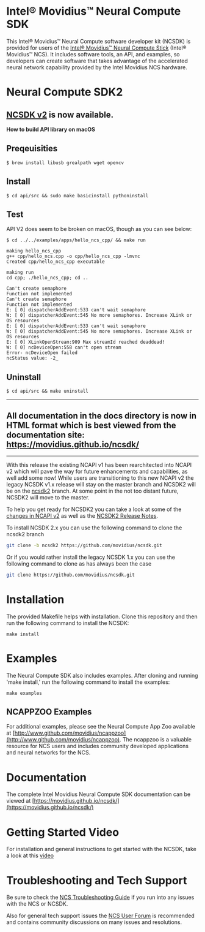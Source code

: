 # Intel® Movidius™ Neural Compute SDK
This Intel® Movidius™ Neural Compute software developer kit (NCSDK) is provided for users of the [Intel® Movidius™ Neural Compute Stick](https://developer.movidius.com/) (Intel® Movidius™ NCS). It includes software tools, an API, and examples, so developers can create software that takes advantage of the accelerated neural network capability provided by the Intel Movidius NCS hardware.

# Neural Compute SDK2
## [NCSDK v2](https://github.com/movidius/ncsdk/releases/latest) is now available.

**How to build API library on macOS**

## Preqeuisities

```shell
$ brew install libusb grealpath wget opencv
```

## Install

```shell
$ cd api/src && sudo make basicinstall pythoninstall
```

## Test

API V2 does seem to be broken on macOS, though as you can see below:

```shell
$ cd ../../examples/apps/hello_ncs_cpp/ && make run

making hello_ncs_cpp
g++ cpp/hello_ncs.cpp -o cpp/hello_ncs_cpp -lmvnc
Created cpp/hello_ncs_cpp executable

making run
cd cpp; ./hello_ncs_cpp; cd ..

Can't create semaphore
Function not implemented
Can't create semaphore
Function not implemented
E: [ 0] dispatcherAddEvent:533 can't wait semaphore
W: [ 0] dispatcherAddEvent:545 No more semaphores. Increase XLink or OS resources
E: [ 0] dispatcherAddEvent:533 can't wait semaphore
W: [ 0] dispatcherAddEvent:545 No more semaphores. Increase XLink or OS resources
E: [ 0] XLinkOpenStream:909 Max streamId reached deaddead!
W: [ 0] ncDeviceOpen:558 can't open stream
Error- ncDeviceOpen failed
ncStatus value: -2_
```

## Uninstall

```shell
$ cd api/src && make uninstall
```

-------
All documentation in the docs directory is now in HTML format which is **best viewed from the documentation site: https://movidius.github.io/ncsdk/**
-------
-------
With this release the existing NCAPI v1 has been rearchitected into NCAPI v2 which will pave the way for future enhancements and capabilities, as well add some now!  While users are transitioning to this new NCAPI v2 the legacy NCSDK v1.x release will stay on the master branch and NCSDK2 will be on the [ncsdk2](https://github.com/movidius/ncsdk/tree/ncsdk2) branch.  At some point in the not too distant future, NCSDK2 will move to the master.

To help you get ready for NCSDK2 you can take a look at some of the [changes in NCAPI v2](https://movidius.github.io/ncsdk/ncapi/readme.html) as well as the [NCSDK2 Release Notes](https://movidius.github.io/ncsdk/release_notes.html).

To install NCSDK 2.x you can use the following command to clone the ncsdk2 branch
```bash
git clone -b ncsdk2 https://github.com/movidius/ncsdk.git
```
Or if you would rather install the legacy NCSDK 1.x you can use the following command to clone as has always been the case
```bash
git clone https://github.com/movidius/ncsdk.git
```

# Installation
The provided Makefile helps with installation. Clone this repository and then run the following command to install the NCSDK:

```
make install
```

# Examples
The Neural Compute SDK also includes examples. After cloning and running 'make install,' run the following command to install the examples:
```
make examples
```

## NCAPPZOO Examples
For additional examples, please see the Neural Compute App Zoo available at [http://www.github.com/movidius/ncappzoo](http://www.github.com/movidius/ncappzoo). The ncappzoo is a valuable resource for NCS users and includes community developed applications and neural networks for the NCS.

# Documentation
The complete Intel Movidius Neural Compute SDK documentation can be viewed at [https://movidius.github.io/ncsdk/](https://movidius.github.io/ncsdk/)

# Getting Started Video
For installation and general instructions to get started with the NCSDK, take a look at this [video](https://www.youtube.com/watch?v=fESFVNcQVVA)

# Troubleshooting and Tech Support
Be sure to check the [NCS Troubleshooting Guide](https://ncsforum.movidius.com/discussion/370/intel-ncs-troubleshooting-help-and-guidelines#latest) if you run into any issues with the NCS or NCSDK.

Also for general tech support issues the [NCS User Forum](https://developer.movidius.com/forums) is recommended and contains community discussions on many issues and resolutions.
